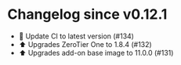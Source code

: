 # Changelog since v0.12.1
- 🚀 Update CI to latest version (#134) 
- ⬆️ Upgrades ZeroTier One to 1.8.4 (#132) 
- ⬆️ Upgrades add-on base image to 11.0.0 (#131) 
